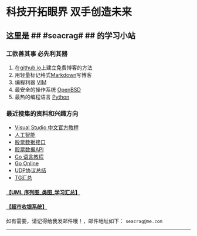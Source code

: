 # 科技开拓眼界 双手创造未来 #
## 这里是 ## #seacrag# ## 的学习小站 ##


### 工欲善其事 必先利其器 ###

1. 在[github.io](/docs/githubdoc.md)上建立免费博客的方法
2. 用轻量标记格式[Markdown](/docs/Markdowndoc.md)写博客
3. 编程利器 [VIM](/docs/VIMdoc.md)
4. 最安全的操作系统 [OpenBSD](/docs/openbsddoc.md)
5. 最热的编程语言 [Python](/docs/pythondoc.md)

### 最近搜集的资料和兴趣方向 ###

* [Visual Studio 中文官方教程](https://docs.microsoft.com/zh-cn/visualstudio/?view=vs-2017#pivot=get-started&panel=get-started1)
* [人工智能](/docs/RGZN.md)
* [股票数据接口](https://www.juhe.cn/docs/api/id/21)
* [股票数据API](https://blog.csdn.net/Llingmiao/article/details/79941066)
* [Go 语言教程](http://www.runoob.com/go/go-tutorial.html)
* [Go Online](https://golang.org)
* [UDP协议总结](https://www.cnblogs.com/HPAHPA/p/7737531.html)
*	[TG汇总](/docs/TG.md)


####	[【UML 序列图_类图_学习汇总】](/docs/UML.md) ####
####	[【超市收银系统】](/docs/cash.md) ####

如有需要，请记得给我发邮件哦！，邮件地址如下：
`seacrag@me.com`

***


